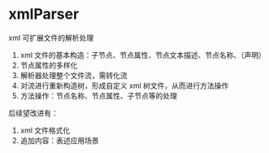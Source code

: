 # xmlParser
xml 可扩展文件的解析处理


1. xml 文件的基本构造：子节点、节点属性、节点文本描述、节点名称、（声明）
2. 节点属性的多样化
3. 解析器处理整个文件流，需转化流
4. 对流进行重新构造树，形成自定义 xml 树文件，从而进行方法操作
5. 方法操作：节点名称、节点属性、子节点等的处理


后续望改进有：
1. xml 文件格式化
2. 追加内容：表述应用场景
